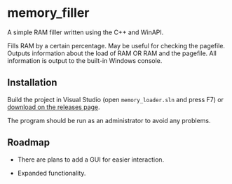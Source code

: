 # memory_filler

A simple RAM filler written using the C++ and WinAPI.

Fills RAM by a certain percentage. May be useful for checking the pagefile. Outputs information about the load of RAM OR RAM and the pagefile. All information is output to the built-in Windows console.

## Installation

Build the project in Visual Studio (open `memory_loader.sln` and press F7) or [download on the releases page](https://github.com/0xMINER/memory-loader/releases/tag/beta).

The program should be run as an administrator to avoid any problems.

## Roadmap

* There are plans to add a GUI for easier interaction.

* Expanded functionality.
